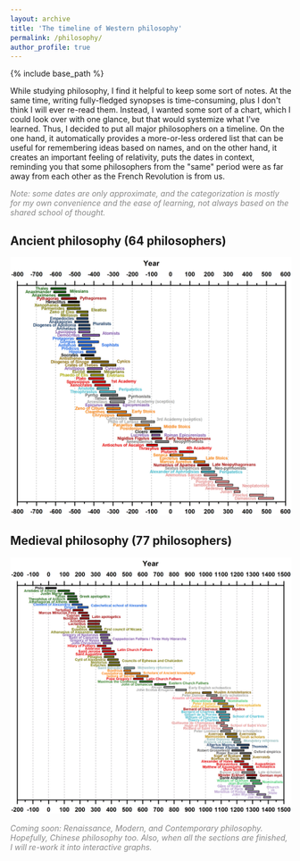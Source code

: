 ```yaml
---
layout: archive
title: 'The timeline of Western philosophy'
permalink: /philosophy/
author_profile: true
---
```


{% include base_path %}

While studying philosophy, I find it helpful to keep some sort of notes. At the same time, writing fully-fledged
synopses is time-consuming, plus I don't think I will ever re-read them. Instead, I wanted some sort of a chart, which
I could look over with one glance, but that would systemize what I've learned. Thus, I decided to put all major philosophers 
on a timeline. On the one hand, it automatically provides a more-or-less ordered list that can be useful for remembering
ideas based on names, and on the other hand, it creates an important feeling of relativity, puts the dates in context,
reminding you that some philosophers from the "same" period were as far away from each other as the French Revolution is from us.

<p style="color:#888888;"><i>Note: some dates are only approximate, and the categorization is mostly for my own convenience and the ease of learning, not always based on the shared school of thought.</i></p>

<h2>Ancient philosophy (64 philosophers)</h2>

<img src="/images/philosophy_ancient.png">

<h2>Medieval philosophy (77 philosophers)</h2>

<img src="/images/philosophy_medieval.png">

<p style="color:#888888;"><i>Coming soon: Renaissance, Modern, and Contemporary philosophy. Hopefully, Chinese philosophy too. 
Also, when all the sections are finished, I will re-work it into interactive graphs.</i></p>